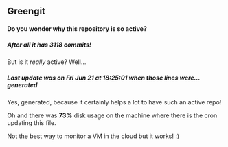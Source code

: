## Greengit

#### Do you wonder why this repository is so active?

##### After all it has 3118 commits!

But is it *really* active? Well...

##### Last update was on Fri Jun 21 at 18:25:01 when those lines were... generated

Yes, generated, because it certainly helps a lot to have such an active repo!

Oh and there was **73%** disk usage on the machine
where there is the cron updating this file.

Not the best way to monitor a VM in the cloud but it works! :)
